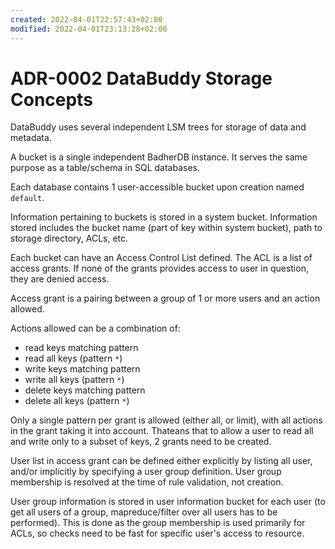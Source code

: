 ```yaml
---
created: 2022-04-01T22:57:43+02:00
modified: 2022-04-01T23:13:28+02:00
---
```


# ADR-0002 DataBuddy Storage Concepts

DataBuddy uses several independent LSM trees for storage of data and metadata.

A bucket is a single independent BadherDB instance. It serves the same purpose as a table/schema in SQL databases.

Each database contains 1 user-accessible bucket upon creation named `default`.

Information pertaining to buckets is stored in a system bucket. Information stored includes the bucket name (part of key within system bucket), path to storage directory, ACLs, etc.

Each bucket can have an Access Control List defined. The ACL is a list of access grants. If none of the grants provides access to user in question, they are denied access.

Access grant is a pairing between a group of 1 or more users and an action allowed.

Actions allowed can be a combination of:
- read keys matching pattern
- read all keys (pattern `*`)
- write keys matching pattern
- write all keys (pattern `*`)
- delete keys matching pattern
- delete all keys (pattern `*`)

Only a single pattern per grant is allowed (either all, or limit), with all actions in the grant taking it into account. Thateans that to allow a user to read all and write only to a subset of keys, 2 grants need to be created.

User list in access grant can be defined either explicitly by listing all user, and/or implicitly by specifying a user group definition. User group membership is resolved at the time of rule validation, not creation.

User group information is stored in user information bucket for each user (to get all users of a group, mapreduce/filter over all users has to be performed). This is done as the group membership is used primarily for ACLs, so checks need to be fast for specific user's access to resource.
